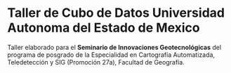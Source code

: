 # Taller de Cubo de Datos Universidad Autonoma del Estado de Mexico

Taller elaborado para el **Seminario de Innovaciones Geotecnológicas** del programa de posgrado de la Especialidad en Cartografía Automatizada, Teledetección y SIG (Promoción 27a), Facultad de Geografía.

